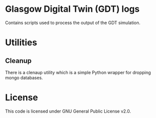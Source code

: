 # Glasgow Digital Twin (GDT) logs

Contains scripts used to process the output of the GDT simulation.

# Utilities

## Cleanup

There is a clenaup utility which is a simple Python wrapper for dropping mongo databases. 

# License

This code is licensed under GNU General Public License v2.0.
